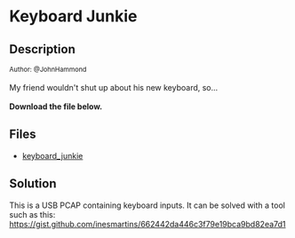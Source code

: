 # Keyboard Junkie

## Description

<small>Author: @JohnHammond</small><br><br>My friend wouldn't shut up about his new keyboard, so... <br><br> <b>Download the file below.</b>


## Files

* [keyboard_junkie](<files/keyboard_junkie>)

## Solution

This is a USB PCAP containing keyboard inputs. It can be solved with a tool such as this:
https://gist.github.com/inesmartins/662442da446c3f79e19bca9bd82ea7d1